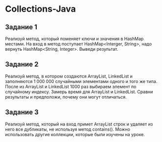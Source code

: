 # Collections-Java

## Задание 1
Реализуй метод, который поменяет ключи и значения в HashMap местами. На вход в метод поступает HashMap<Interger, String>, надо вернуть HashMap<String, Integer>. Выведи результат.

## Задание 2
Реализуй метод, в котором создаются ArrayList, LinkedList и заполняются 1 000 000 случайными элементами одного и того же типа. После из ArrayList и LinkedList 1000 раз выбираем элемент по случайному индексу. Замерь время для ArrayList и LinkedList. Сравни результаты и предположи, почему они могут отличаться.

## Задание 3
Реализуй метод, который на вход примет ArrayList строк и удаляет из него все дубликаты, не используя метод contains(). Можно использовать другие коллекции, которые были изучены на уроке.
